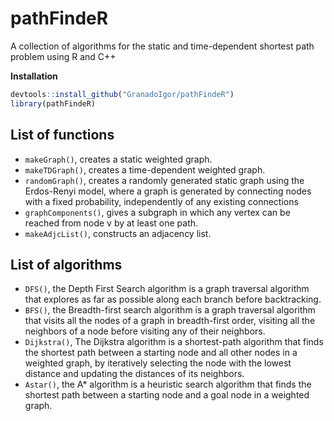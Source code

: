 # pathFindeR
A collection of algorithms for the static and time-dependent shortest path problem using R and C++


**Installation**

```R
devtools::install_github("GranadoIgor/pathFindeR")
library(pathFindeR)
```

## List of functions

- `makeGraph()`, creates a static weighted graph.
- `makeTDGraph()`, creates a time-dependent weighted graph.
- `randomGraph()`, creates a randomly generated static graph using the Erdos-Renyi model, where a graph is generated by connecting nodes with a fixed probability, independently of any existing connections
- `graphComponents()`, gives a subgraph in which any vertex can be reached from node v by at least one path.
- `makeAdjcList()`, constructs an adjacency list.


## List of algorithms

- `DFS()`, the Depth First Search algorithm is a graph traversal algorithm that explores as far as possible along each branch before backtracking. 
- `BFS()`, the Breadth-first search algorithm is a graph traversal algorithm that visits all the nodes of a graph in breadth-first order, visiting all the neighbors of a node before visiting any of their neighbors.
- `Dijkstra()`, The Dijkstra algorithm is a shortest-path algorithm that finds the shortest path between a starting node and all other nodes in a weighted graph, by iteratively selecting the node with the lowest distance and updating the distances of its neighbors.
- `Astar()`, the A* algorithm is a heuristic search algorithm that finds the shortest path between a starting node and a goal node in a weighted graph. 
